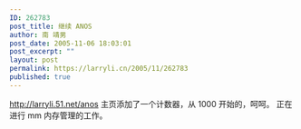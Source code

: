 ```yaml
---
ID: 262783
post_title: 继续 ANOS
author: 南 靖男
post_date: 2005-11-06 18:03:01
post_excerpt: ""
layout: post
permalink: https://larryli.cn/2005/11/262783
published: true
---
```

http://larryli.51.net/anos
主页添加了一个计数器，从 1000 开始的，呵呵。
正在进行 mm 内存管理的工作。